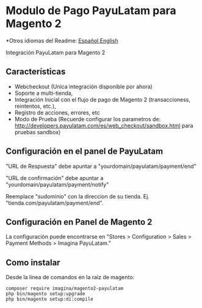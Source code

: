 # Modulo de Pago PayuLatam para Magento 2

*Otros idiomas del Readme: [Español](README.es.md),[English](README.md)

Integración PayuLatam para Magento 2

## Características
- Webcheckout (Unica integración disponible por ahora)
- Soporte a multi-tienda,
- Integración Inicial con el flujo de pago de Magento 2 (transaccioness, reintentos, etc.),
- Registro de acciones, errores, etc
- Modo de Prueba (Recuerde configurar los parametros de: http://developers.payulatam.com/es/web_checkout/sandbox.html para pruebas sandbox)


## Configuración en el panel de PayuLatam

"URL de Respuesta" debe apuntar a "yourdomain/payulatam/payment/end"

"URL de confirmación" debe apuntar a "yourdomain/payulatam/payment/notify"

Reemplace "sudominio" con la direccion de su tienda. Ej. "tienda.com/payulatam/payment/end".


## Configuración en Panel de Magento 2

La configuración puede encontrarse en "Stores > Configuration > Sales > Payment Methods > Imagina PayuLatam."

## Como instalar
Desde la linea de comandos en la raiz de magento:
```ssh
composer require imagina/magento2-payulatam
php bin/magento setup:upgrade
php bin/magento setup:di:compile
```
